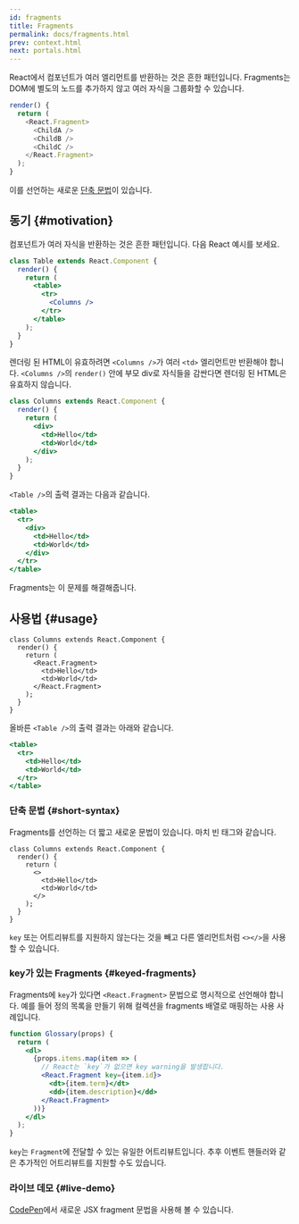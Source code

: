 ```yaml
---
id: fragments
title: Fragments
permalink: docs/fragments.html
prev: context.html
next: portals.html
---
```


React에서 컴포넌트가 여러 엘리먼트를 반환하는 것은 흔한 패턴입니다. Fragments는 DOM에 별도의 노드를 추가하지 않고 여러 자식을 그룹화할 수 있습니다.

```js
render() {
  return (
    <React.Fragment>
      <ChildA />
      <ChildB />
      <ChildC />
    </React.Fragment>
  );
}
```

이를 선언하는 새로운 [단축 문법](#short-syntax)이 있습니다.

## 동기 {#motivation}

컴포넌트가 여러 자식을 반환하는 것은 흔한 패턴입니다. 다음 React 예시를 보세요.

```jsx
class Table extends React.Component {
  render() {
    return (
      <table>
        <tr>
          <Columns />
        </tr>
      </table>
    );
  }
}
```

렌더링 된 HTML이 유효하려면 `<Columns />`가 여러 `<td>` 엘리먼트만 반환해야 합니다. `<Columns />`의 `render()` 안에 부모 div로 자식들을 감싼다면 렌더링 된 HTML은 유효하지 않습니다.

```jsx
class Columns extends React.Component {
  render() {
    return (
      <div>
        <td>Hello</td>
        <td>World</td>
      </div>
    );
  }
}
```

`<Table />`의 출력 결과는 다음과 같습니다.

```jsx
<table>
  <tr>
    <div>
      <td>Hello</td>
      <td>World</td>
    </div>
  </tr>
</table>
```

Fragments는 이 문제를 해결해줍니다.

## 사용법 {#usage}

```jsx{4,7}
class Columns extends React.Component {
  render() {
    return (
      <React.Fragment>
        <td>Hello</td>
        <td>World</td>
      </React.Fragment>
    );
  }
}
```

올바른 `<Table />`의 출력 결과는 아래와 같습니다.

```jsx
<table>
  <tr>
    <td>Hello</td>
    <td>World</td>
  </tr>
</table>
```

### 단축 문법 {#short-syntax}

Fragments를 선언하는 더 짧고 새로운 문법이 있습니다. 마치 빈 태그와 같습니다.

```jsx{4,7}
class Columns extends React.Component {
  render() {
    return (
      <>
        <td>Hello</td>
        <td>World</td>
      </>
    );
  }
}
```

`key` 또는 어트리뷰트를 지원하지 않는다는 것을 빼고 다른 엘리먼트처럼 `<></>`을 사용할 수 있습니다.

### key가 있는 Fragments {#keyed-fragments}

Fragments에 `key`가 있다면 `<React.Fragment>` 문법으로 명시적으로 선언해야 합니다. 예를 들어 정의 목록을 만들기 위해 컬렉션을 fragments 배열로 매핑하는 사용 사례입니다.

```jsx
function Glossary(props) {
  return (
    <dl>
      {props.items.map(item => (
        // React는 `key`가 없으면 key warning을 발생합니다.
        <React.Fragment key={item.id}>
          <dt>{item.term}</dt>
          <dd>{item.description}</dd>
        </React.Fragment>
      ))}
    </dl>
  );
}
```

`key`는 `Fragment`에 전달할 수 있는 유일한 어트리뷰트입니다. 추후 이벤트 핸들러와 같은 추가적인 어트리뷰트를 지원할 수도 있습니다.

### 라이브 데모 {#live-demo}

[CodePen](https://codepen.io/reactjs/pen/VrEbjE?editors=1000)에서 새로운 JSX fragment 문법을 사용해 볼 수 있습니다.
